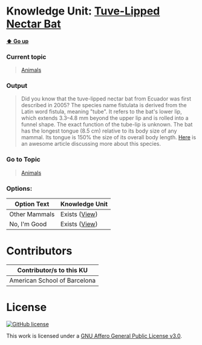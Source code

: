 # Knowledge Unit: [Tuve-Lipped Nectar Bat](../../knowledge_units/animals/tuve-lipped-nectar-bat.md)

#### [:arrow_up: Go up](../../topics/animals.md)
### Current topic
> [Animals](../../topics/animals.md)
### Output
> Did you know that the tuve-lipped nectar bat from Ecuador was first described in 2005? The species name fistulata is derived from the Latin word fistula, meaning &quot;tube&quot;. It refers to the bat&#039;s lower lip, which extends 3.3–4.8 mm beyond the upper lip and is rolled into a funnel shape. The exact function of the tube-lip is unknown. The bat has the longest tongue (8.5 cm) relative to its body size of any mammal. Its tongue is 150% the size of its overall body length. [Here](https://thekidshouldseethis.com/post/24682087674) is an awesome article discussing more about this species.
### Go to Topic
> [Animals](../../topics/animals.md)

### Options: 

| Option Text | Knowledge Unit |
| - | - |  
| Other Mammals  |  Exists ([View](../../knowledge_units/animals/other-mammals.md))  |  
| No, I&#039;m Good  |  Exists ([View](../../knowledge_units/animals/no-im-good.md))  | 

# Contributors

| Contributor/s to this KU |
| - | 
| American School of Barcelona |

# License
[![GitHub license](https://img.shields.io/github/license/inbrainz/cerebro)](https://github.com/inbrainz/cerebro/blob/master/LICENSE)

This work is licensed under a [GNU Affero General Public License v3.0](https://www.gnu.org/licenses/agpl-3.0.txt).